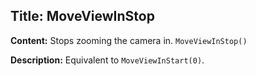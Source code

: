 ## Title: MoveViewInStop

**Content:**
Stops zooming the camera in.
`MoveViewInStop()`

**Description:**
Equivalent to `MoveViewInStart(0)`.